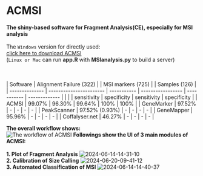 # ACMSI
**The shiny-based software for Fragment Analysis(CE), especially for MSI analysis**<br><br>
The `Windows` version for directly used:<br>
[click here to download ACMSI](https://szfile.haplox.net:7071/f/108c6e555eb7495ea72c/?dl=1 "windows version")<br>
(`Linux or Mac` can run **app.R** with **MSIanalysis.py** to build a server)
<br><br>


<br>
| Software       | Alignment Failure (322) |             | MSI markers (725) |             | Samples (126) |
| -------------- | ----------------------- | ----------- | ----------------- | ----------- | ------------- |
|                |                         | sensitivity | specificity       | sensitivity | specificity   |
| ACMSI          | 99.07%                  | 96.30%      | 99.64%            | 100%        | 100%          |
| GeneMarker     | 97.52%                  | -           | -                 | -           | -             |
| PeakScanner    | 97.52% (0.93%)          | -           | -                 | -           | -             |
| GeneMapper     | 95.96%                  | -           | -                 | -           | -             |
| Coffalyser.net | 46.27%                  | -           | -                 | -           | -             |
<br> 

**The overall workflow shows:<br>**
![The workflow of ACMSI](https://github.com/CrazyJayyy/ACMSI/assets/173884768/61208972-613e-407d-b568-9404fc6b9295)
**Followings show the UI of 3 main modules of ACMSI:<br>**
**<br>1. Plot of Fragment Analysis**
![2024-06-14-14-31-10](https://github.com/CrazyJayyy/ACMSI/assets/173884768/5e9ba75a-36f1-43d4-b5f1-2393864e93c1)
**<br>2. Calibration of Size Calling**
![2024-06-20-09-41-12](https://github.com/CrazyJayyy/ACMSI/assets/173884768/0fef4888-25c2-4aff-b2db-95f990cfdcb3)
**<br>3. Automated Classification of MSI**
![2024-06-14-14-40-37](https://github.com/CrazyJayyy/ACMSI/assets/173884768/8b9592c5-bda1-48a2-8bb8-70c5afba498a)
